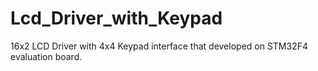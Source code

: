 # Lcd_Driver_with_Keypad
16x2 LCD Driver with 4x4 Keypad interface that developed on STM32F4 evaluation board.

